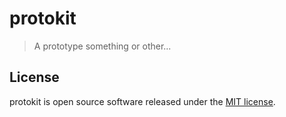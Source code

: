 # protokit

> A prototype something or other...

## License

[MIT]: https://opensource.org/licenses/MIT

protokit is open source software released under the [MIT license][MIT].
